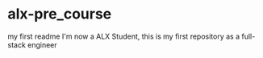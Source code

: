 # alx-pre_course
my first readme
I'm now a ALX Student, this is my first repository as a full-stack engineer
